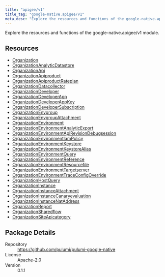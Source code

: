 ```yaml
---
title: "apigee/v1"
title_tag: "google-native.apigee/v1"
meta_desc: "Explore the resources and functions of the google-native.apigee/v1 module."
---
```


<!-- WARNING: this file was generated by Pulumi Docs Generator. -->
<!-- Do not edit by hand unless you're certain you know what you are doing! -->

Explore the resources and functions of the google-native.apigee/v1 module.

<h2 id="resources">Resources</h2>
<ul class="api">
    <li><a href="organization" title="Organization"><span class="symbol resource"></span>Organization</a></li>
    <li><a href="organizationanalyticdatastore" title="OrganizationAnalyticDatastore"><span class="symbol resource"></span>OrganizationAnalyticDatastore</a></li>
    <li><a href="organizationapi" title="OrganizationApi"><span class="symbol resource"></span>OrganizationApi</a></li>
    <li><a href="organizationapiproduct" title="OrganizationApiproduct"><span class="symbol resource"></span>OrganizationApiproduct</a></li>
    <li><a href="organizationapiproductrateplan" title="OrganizationApiproductRateplan"><span class="symbol resource"></span>OrganizationApiproductRateplan</a></li>
    <li><a href="organizationdatacollector" title="OrganizationDatacollector"><span class="symbol resource"></span>OrganizationDatacollector</a></li>
    <li><a href="organizationdeveloper" title="OrganizationDeveloper"><span class="symbol resource"></span>OrganizationDeveloper</a></li>
    <li><a href="organizationdeveloperapp" title="OrganizationDeveloperApp"><span class="symbol resource"></span>OrganizationDeveloperApp</a></li>
    <li><a href="organizationdeveloperappkey" title="OrganizationDeveloperAppKey"><span class="symbol resource"></span>OrganizationDeveloperAppKey</a></li>
    <li><a href="organizationdevelopersubscription" title="OrganizationDeveloperSubscription"><span class="symbol resource"></span>OrganizationDeveloperSubscription</a></li>
    <li><a href="organizationenvgroup" title="OrganizationEnvgroup"><span class="symbol resource"></span>OrganizationEnvgroup</a></li>
    <li><a href="organizationenvgroupattachment" title="OrganizationEnvgroupAttachment"><span class="symbol resource"></span>OrganizationEnvgroupAttachment</a></li>
    <li><a href="organizationenvironment" title="OrganizationEnvironment"><span class="symbol resource"></span>OrganizationEnvironment</a></li>
    <li><a href="organizationenvironmentanalyticexport" title="OrganizationEnvironmentAnalyticExport"><span class="symbol resource"></span>OrganizationEnvironmentAnalyticExport</a></li>
    <li><a href="organizationenvironmentapirevisiondebugsession" title="OrganizationEnvironmentApiRevisionDebugsession"><span class="symbol resource"></span>OrganizationEnvironmentApiRevisionDebugsession</a></li>
    <li><a href="organizationenvironmentiampolicy" title="OrganizationEnvironmentIamPolicy"><span class="symbol resource"></span>OrganizationEnvironmentIamPolicy</a></li>
    <li><a href="organizationenvironmentkeystore" title="OrganizationEnvironmentKeystore"><span class="symbol resource"></span>OrganizationEnvironmentKeystore</a></li>
    <li><a href="organizationenvironmentkeystorealias" title="OrganizationEnvironmentKeystoreAlias"><span class="symbol resource"></span>OrganizationEnvironmentKeystoreAlias</a></li>
    <li><a href="organizationenvironmentquery" title="OrganizationEnvironmentQuery"><span class="symbol resource"></span>OrganizationEnvironmentQuery</a></li>
    <li><a href="organizationenvironmentreference" title="OrganizationEnvironmentReference"><span class="symbol resource"></span>OrganizationEnvironmentReference</a></li>
    <li><a href="organizationenvironmentresourcefile" title="OrganizationEnvironmentResourcefile"><span class="symbol resource"></span>OrganizationEnvironmentResourcefile</a></li>
    <li><a href="organizationenvironmenttargetserver" title="OrganizationEnvironmentTargetserver"><span class="symbol resource"></span>OrganizationEnvironmentTargetserver</a></li>
    <li><a href="organizationenvironmenttraceconfigoverride" title="OrganizationEnvironmentTraceConfigOverride"><span class="symbol resource"></span>OrganizationEnvironmentTraceConfigOverride</a></li>
    <li><a href="organizationhostquery" title="OrganizationHostQuery"><span class="symbol resource"></span>OrganizationHostQuery</a></li>
    <li><a href="organizationinstance" title="OrganizationInstance"><span class="symbol resource"></span>OrganizationInstance</a></li>
    <li><a href="organizationinstanceattachment" title="OrganizationInstanceAttachment"><span class="symbol resource"></span>OrganizationInstanceAttachment</a></li>
    <li><a href="organizationinstancecanaryevaluation" title="OrganizationInstanceCanaryevaluation"><span class="symbol resource"></span>OrganizationInstanceCanaryevaluation</a></li>
    <li><a href="organizationinstancenataddress" title="OrganizationInstanceNatAddress"><span class="symbol resource"></span>OrganizationInstanceNatAddress</a></li>
    <li><a href="organizationreport" title="OrganizationReport"><span class="symbol resource"></span>OrganizationReport</a></li>
    <li><a href="organizationsharedflow" title="OrganizationSharedflow"><span class="symbol resource"></span>OrganizationSharedflow</a></li>
    <li><a href="organizationsiteapicategory" title="OrganizationSiteApicategory"><span class="symbol resource"></span>OrganizationSiteApicategory</a></li>
</ul>

<h2 id="package-details">Package Details</h2>
<dl class="package-details">
	<dt>Repository</dt>
	<dd><a href="https://github.com/pulumi/pulumi-google-native">https://github.com/pulumi/pulumi-google-native</a></dd>
	<dt>License</dt>
	<dd>Apache-2.0</dd>
	<dt>Version</dt>
	<dd>0.1.1</dd>
</dl>

